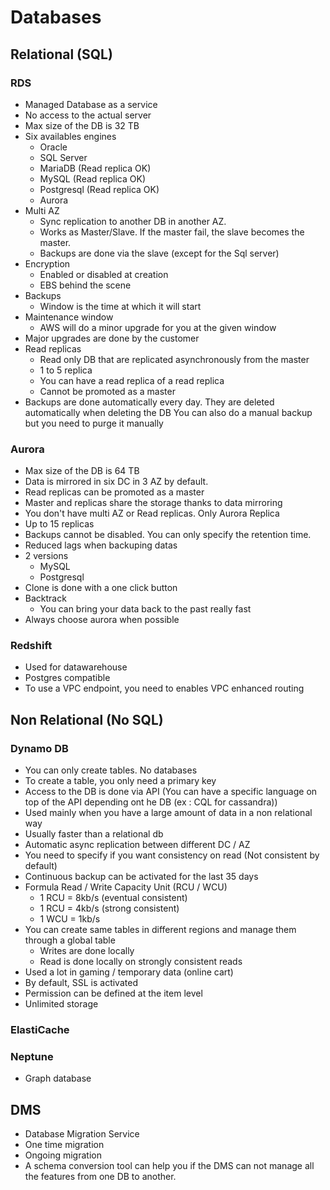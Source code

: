 # Databases

## Relational (SQL)

### RDS

* Managed Database as a service
* No access to the actual server
* Max size of the DB is 32 TB
* Six availables engines
  * Oracle
  * SQL Server
  * MariaDB (Read replica OK)
  * MySQL (Read replica OK)
  * Postgresql (Read replica OK)
  * Aurora
* Multi AZ
  * Sync replication to another DB in another AZ.
  * Works as Master/Slave. If the master fail, the slave becomes the master.
  * Backups are done via the slave (except for the Sql server)
* Encryption
  * Enabled or disabled at creation
  * EBS behind the scene
* Backups
  * Window is the time at which it will start
* Maintenance window
  * AWS will do a minor upgrade for you at the given window
* Major upgrades are done by the customer
* Read replicas
  * Read only DB that are replicated asynchronously from the master
  * 1 to 5 replica
  * You can have a read replica of a read replica
  * Cannot be promoted as a master
* Backups are done automatically every day. They are deleted automatically when deleting the DB
You can also do a manual backup but you need to purge it manually

### Aurora

* Max size of the DB is 64 TB
* Data is mirrored in six DC in 3 AZ by default.
* Read replicas can be promoted as a master
* Master and replicas share the storage thanks to data mirroring
* You don't have multi AZ or Read replicas. Only Aurora Replica
* Up to 15 replicas
* Backups cannot be disabled. You can only specify the retention time.
* Reduced lags when backuping datas
* 2 versions
  * MySQL
  * Postgresql
* Clone is done with a one click button
* Backtrack
  * You can bring your data back to the past really fast
* Always choose aurora when possible

### Redshift

* Used for datawarehouse
* Postgres compatible
* To use a VPC endpoint, you need to enables VPC enhanced routing

## Non Relational (No SQL)

### Dynamo DB

* You can only create tables. No databases
* To create a table, you only need a primary key
* Access to the DB is done via API
(You can have a specific language on top of the API depending ont he DB (ex : CQL for cassandra))
* Used mainly when you have a large amount of data in a non relational way
* Usually faster than a relational db
* Automatic async replication between different DC / AZ
* You need to specify if you want consistency on read (Not consistent by default)
* Continuous backup can be activated for the last 35 days
* Formula Read / Write Capacity Unit (RCU / WCU)
  * 1 RCU = 8kb/s (eventual consistent)
  * 1 RCU = 4kb/s (strong consistent)
  * 1 WCU = 1kb/s
* You can create same tables in different regions and manage them through a global table
  * Writes are done locally
  * Read is done locally on strongly consistent reads
* Used a lot in gaming / temporary data (online cart)
* By default, SSL is activated
* Permission can be defined at the item level
* Unlimited storage

### ElastiCache

### Neptune

* Graph database

## DMS

* Database Migration Service
* One time migration
* Ongoing migration
* A schema conversion tool can help you if the DMS can not manage all the features from one DB to another.